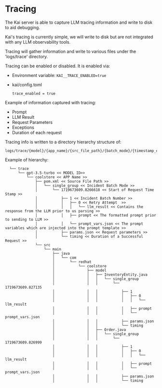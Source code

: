 # Tracing

The Kai server is able to capture LLM tracing information and write to disk to aid debugging.

Kai's tracing is currently simple, we will write to disk but are not integrated with any LLM observability tools.

Tracing will gather information and write to various files under the 'logs/trace' directory.

Tracing can be enabled or disabled.
It is enabled via:

- Environment variable: `KAI__TRACE_ENABLED=true`
- kai/config.toml

      trace_enabled = true

Example of information captured with tracing:

- Prompt
- LLM Result
- Request Parameters
- Exceptions
- Duration of each request

Tracing info is written to a directory hierarchy structure of:

    logs/trace/{model}/{app_name}/{src_file_path}/{batch_mode}/{timestamp_of_request}/{incident_batch_number}/{retry_attempt}

Example of hierarchy:

      └── trace
          └── gpt-3.5-turbo << MODEL ID>>
              └── coolstore << APP Name >>
                  ├── pom.xml << Source File Path >>
                  │   └── single_group << Incident Batch Mode >>
                  │       └── 1719673609.8266618 << Start of Request Time Stamp >>
                  │           ├── 1 << Incident Batch Number >>
                  │           │   ├── 0 << Retry Attempt  >>
                  │           │   │   └── llm_result << Contains the response from the LLM prior to us parsing >>
                  │           │   ├── prompt << The formatted prompt prior to sending to LLM >>
                  │           │   └── prompt_vars.json << The prompt variables which are injected into the prompt template >>
                  │           ├── params.json << Request parameters >>
                  │           └── timing << Duration of a Successful Request >>
                  └── src
                      └── main
                          ├── java
                          │   └── com
                          │       └── redhat
                          │           └── coolstore
                          │               ├── model
                          │               │   ├── InventoryEntity.java
                          │               │   │   └── single_group
                          │               │   │       └── 1719673609.827135
                          │               │   │           ├── 1
                          │               │   │           │   ├── 0
                          │               │   │           │   │   └── llm_result
                          │               │   │           │   ├── prompt
                          │               │   │           │   └── prompt_vars.json
                          │               │   │           ├── params.json
                          │               │   │           └── timing
                          │               │   ├── Order.java
                          │               │   │   └── single_group
                          │               │   │       └── 1719673609.826999
                          │               │   │           ├── 1
                          │               │   │           │   ├── 0
                          │               │   │           │   │   └── llm_result
                          │               │   │           │   ├── prompt
                          │               │   │           │   └── prompt_vars.json
                          │               │   │           ├── params.json
                          │               │   │           └── timing
